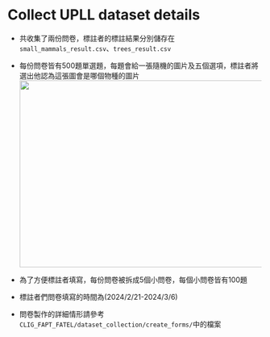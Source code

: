 # Collect UPLL dataset details
* 共收集了兩份問卷，標註者的標註結果分別儲存在`small_mammals_result.csv`、`trees_result.csv`
* 每份問卷皆有500題單選題，每題會給一張隨機的圖片及五個選項，標註者將選出他認為這張圖會是哪個物種的圖片
  <img src="https://github.com/alicejimmy/CLIG_FAPT_FATEL/assets/71706978/b8b2e50a-9aa3-4a5e-9721-fbb298c4ef2e" width="600" height="370">

* 為了方便標註者填寫，每份問卷被拆成5個小問卷，每個小問卷皆有100題
* 標註者們問卷填寫的時間為(2024/2/21-2024/3/6)
* 問卷製作的詳細情形請參考`CLIG_FAPT_FATEL/dataset_collection/create_forms/`中的檔案
